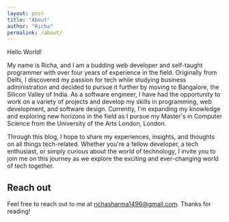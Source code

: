 ```yaml
---
layout: post
title: "About"
author: "Richa"
permalink: /about/
---
```


Hello World!	

My name is Richa, and I am a budding web developer and self-taught programmer with over four years of experience in the field. Originally from Delhi, I discovered my passion for tech while studying business administration and decided to pursue it further by moving to Bangalore, the Silicon Valley of India. As a software engineer, I have had the opportunity to work on a variety of projects and develop my skills in programming, web development, and software design. Currently, I'm expanding my knowledge and exploring new horizons in the field as I pursue my Master's in Computer Science from the University of the Arts London, London.

Through this blog, I hope to share my experiences, insights, and thoughts on all things tech-related. Whether you're a fellow developer, a tech enthusiast, or simply curious about the world of technology, I invite you to join me on this journey as we explore the exciting and ever-changing world of tech together.


## Reach out
Feel free to reach out to me at richasharma1496@gmail.com.
Thanks for reading!
